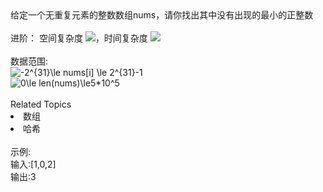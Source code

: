 <div>
	给定一个无重复元素的整数数组nums，请你找出其中没有出现的最小的正整数
</div>
<div>
	<br />
</div>
<div>
	<div>
		<span>进阶</span>：&nbsp;空间复杂度 <img src="https://www.nowcoder.com/equation?tex=O(1)" />，时间复杂度 <img src="https://www.nowcoder.com/equation?tex=O(n)" /> 
	</div>
</div>
<div>
	<br />
</div>
<div>
	数据范围:
</div>
<div>
	<img src="https://www.nowcoder.com/equation?tex=-2%5E%7B31%7D%5Cle%20nums%5Bi%5D%20%5Cle%202%5E%7B31%7D-1" alt="-2^{31}\le nums[i] \le 2^{31}-1" /> 
</div>
<div>
	<span></span><img src="https://www.nowcoder.com/equation?tex=0%5Cle%20len(nums)%5Cle5*10%5E5" alt="0\le len(nums)\le5*10^5" /> 
</div><div><br></div><div><div>Related Topics</div><div><li>数组</li><li>哈希</li></div></div><br>示例:<br>输入:[1,0,2]<br>输出:3
<br>
